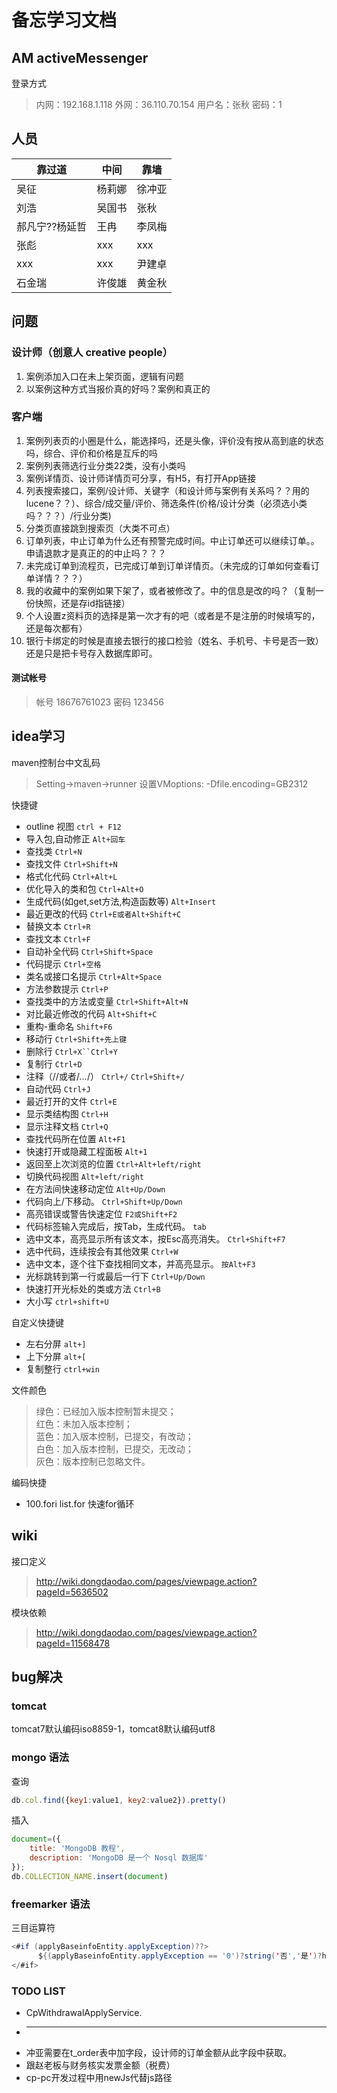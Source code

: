 # 备忘学习文档

## AM activeMessenger

登录方式
> 内网：192.168.1.118
> 外网：36.110.70.154
> 用户名：张秋
> 密码：1

## 人员

| 靠过道 | 中间   | 靠墙   |
| ------ | ------ | ------ |
| 吴征   | 杨莉娜 | 徐冲亚 |
| 刘浩   | 吴国书 | 张秋   |
| 郝凡宁??杨延哲 | 王冉   | 李凤梅 |
| 张彪   | xxx    | xxx    |
| xxx    | xxx    | 尹建卓 |
| 石金瑞 | 许俊雄 | 黄金秋 |

## 问题

### 设计师（创意人 creative people）

1. 案例添加入口在未上架页面，逻辑有问题
1. 以案例这种方式当报价真的好吗？案例和真正的

### 客户端

1. 案例列表页的小圈是什么，能选择吗，还是头像，评价没有按从高到底的状态吗，综合、评价和价格是互斥的吗
1. 案例列表筛选行业分类22类，没有小类吗
1. 案例详情页、设计师详情页可分享，有H5，有打开App链接
1. 列表搜索接口，案例/设计师、关键字（和设计师与案例有关系吗？？用的lucene？？）、综合/成交量/评价、筛选条件(价格/设计分类（必须选小类吗？？？）/行业分类)
1. 分类页直接跳到搜索页（大类不可点）
1. 订单列表，中止订单为什么还有预警完成时间。中止订单还可以继续订单。。申请退款才是真正的的中止吗？？？
1. 未完成订单到流程页，已完成订单到订单详情页。（未完成的订单如何查看订单详情？？？）
1. 我的收藏中的案例如果下架了，或者被修改了。中的信息是改的吗？（复制一份快照，还是存id指链接）
1. 个人设置z资料页的选择是第一次才有的吧（或者是不是注册的时候填写的，还是每次都有）
1. 银行卡绑定的时候是直接去银行的接口检验（姓名、手机号、卡号是否一致）还是只是把卡号存入数据库即可。

#### 测试帐号

> 帐号 18676761023 密码 123456

## idea学习

maven控制台中文乱码
> Setting->maven->runner   设置VMoptions: -Dfile.encoding=GB2312

快捷键

+ outline 视图 `ctrl + F12`
+ 导入包,自动修正 `Alt+回车`
+ 查找类 `Ctrl+N`
+ 查找文件 `Ctrl+Shift+N`
+ 格式化代码 `Ctrl+Alt+L`
+ 优化导入的类和包 `Ctrl+Alt+O`
+ 生成代码(如get,set方法,构造函数等) `Alt+Insert`
+ 最近更改的代码 `Ctrl+E或者Alt+Shift+C`
+ 替换文本 `Ctrl+R`
+ 查找文本 `Ctrl+F`
+ 自动补全代码 `Ctrl+Shift+Space`
+ 代码提示 `Ctrl+空格`
+ 类名或接口名提示 `Ctrl+Alt+Space`
+ 方法参数提示 `Ctrl+P`
+ 查找类中的方法或变量 `Ctrl+Shift+Alt+N`
+ 对比最近修改的代码 `Alt+Shift+C`
+ 重构-重命名 `Shift+F6`
+ 移动行 `Ctrl+Shift+先上键`
+ 删除行 `Ctrl+X``Ctrl+Y`
+ 复制行 `Ctrl+D`
+ 注释（//或者/*...*/） `Ctrl+/` `Ctrl+Shift+/`
+ 自动代码 `Ctrl+J`
+ 最近打开的文件 `Ctrl+E`
+ 显示类结构图 `Ctrl+H`
+ 显示注释文档 `Ctrl+Q`
+ 查找代码所在位置 `Alt+F1`
+ 快速打开或隐藏工程面板 `Alt+1`
+ 返回至上次浏览的位置 `Ctrl+Alt+left/right`
+ 切换代码视图 `Alt+left/right`
+ 在方法间快速移动定位 `Alt+Up/Down`
+ 代码向上/下移动。 `Ctrl+Shift+Up/Down`
+ 高亮错误或警告快速定位 `F2或Shift+F2`
+ 代码标签输入完成后，按Tab，生成代码。 `tab`
+ 选中文本，高亮显示所有该文本，按Esc高亮消失。 `Ctrl+Shift+F7`
+ 选中代码，连续按会有其他效果 `Ctrl+W`
+ 选中文本，逐个往下查找相同文本，并高亮显示。 `按Alt+F3`
+ 光标跳转到第一行或最后一行下 `Ctrl+Up/Down`
+ 快速打开光标处的类或方法 `Ctrl+B`
+ 大小写 `ctrl+shift+U`

自定义快捷键

+ 左右分屏 `alt+]`
+ 上下分屏 `alt+[`
+ 复制整行 `ctrl+win`

文件颜色

> 绿色：已经加入版本控制暂未提交；  
> 红色：未加入版本控制；  
> 蓝色：加入版本控制，已提交，有改动；  
> 白色：加入版本控制，已提交，无改动；  
> 灰色：版本控制已忽略文件。

编码快捷

+ 100.fori list.for 快速for循环


## wiki

接口定义
> http://wiki.dongdaodao.com/pages/viewpage.action?pageId=5636502

模块依赖
> http://wiki.dongdaodao.com/pages/viewpage.action?pageId=11568478

## bug解决

### tomcat

tomcat7默认编码iso8859-1，tomcat8默认编码utf8

### mongo 语法

查询

```javascript
db.col.find({key1:value1, key2:value2}).pretty()
```

插入

```javascript
document=({
    title: 'MongoDB 教程',
    description: 'MongoDB 是一个 Nosql 数据库'
});
db.COLLECTION_NAME.insert(document)
```

### freemarker 语法

三目运算符

```java
<#if (applyBaseinfoEntity.applyException)??>
      ${(applyBaseinfoEntity.applyException == '0')?string('否','是')?html}
</#if>
```

### TODO LIST

+ CpWithdrawalApplyService.
+ ----
+ 冲亚需要在t_order表中加字段，设计师的订单金额从此字段中获取。
+ 跟赵老板与财务核实发票金额（税费）
+ cp-pc开发过程中用newJs代替js路径

